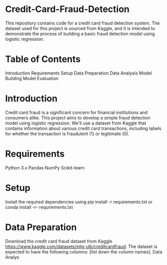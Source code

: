 # Credit-Card-Fraud-Detection
This repository contains code for a credit card fraud detection system. The dataset used for this project is sourced from Kaggle, and it is intended to demonstrate the process of building a basic fraud detection model using logistic regression.
# Table of Contents
Introduction
Requirements
Setup
Data Preparation
Data Analysis
Model Building
Model Evaluation
# Introduction
Credit card fraud is a significant concern for financial institutions and consumers alike. This project aims to develop a simple fraud detection model using logistic regression. We'll use a dataset from Kaggle that contains information about various credit card transactions, including labels for whether the transaction is fraudulent (1) or legitimate (0).

# Requirements
Python 3.x
Pandas
NumPy
Scikit-learn

# Setup
Install the required dependencies using pip install -r requirements.txt or conda install -r- requirements.txt

# Data Preparation
Download the credit card fraud dataset from Kaggle https://www.kaggle.com/datasets/mlg-ulb/creditcardfraud.
The dataset is expected to have the following columns: [list down the column names].
Data Analys
